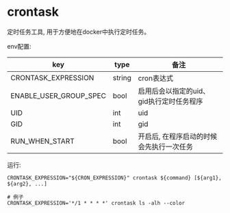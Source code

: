 crontask
===


定时任务工具, 用于方便地在docker中执行定时任务。

env配置:

| key                    | type   | 备注                                     |
| ---------------------- | ------ | ---------------------------------------- |
| CRONTASK_EXPRESSION    | string | cron表达式                               |
| ENABLE_USER_GROUP_SPEC | bool   | 启用后会以指定的uid、gid执行定时任务程序 |
| UID                    | int    | uid                                      |
| GID                    | int    | gid                                      |
| RUN_WHEN_START         | bool   | 开启后, 在程序启动的时候会先执行一次任务 |

运行:

```shell=
CRONTASK_EXPRESSION="${CRON_EXPRESSION}" crontask ${command} [${arg1}, ${arg2}, ...]

# 例子
CRONTASK_EXPRESSION='*/1 * * * *' crontask ls -alh --color
```